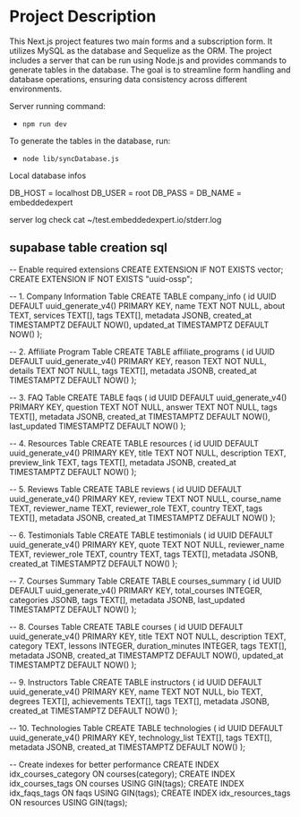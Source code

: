 # Project Description

This Next.js project features two main forms and a subscription form. It utilizes MySQL as the database and Sequelize as the ORM. The project includes a server that can be run using Node.js and provides commands to generate tables in the database. The goal is to streamline form handling and database operations, ensuring data consistency across different environments.

Server running command:

- `npm run dev`

To generate the tables in the database, run:

- `node lib/syncDatabase.js`

Local database infos

DB_HOST = localhost
DB_USER = root
DB_PASS =
DB_NAME = embeddedexpert

server log check
cat ~/test.embeddedexpert.io/stderr.log

## supabase table creation sql

-- Enable required extensions
CREATE EXTENSION IF NOT EXISTS vector;
CREATE EXTENSION IF NOT EXISTS "uuid-ossp";

-- 1. Company Information Table
CREATE TABLE company_info (
id UUID DEFAULT uuid_generate_v4() PRIMARY KEY,
name TEXT NOT NULL,
about TEXT,
services TEXT[],
tags TEXT[],
metadata JSONB,
created_at TIMESTAMPTZ DEFAULT NOW(),
updated_at TIMESTAMPTZ DEFAULT NOW()
);

-- 2. Affiliate Program Table
CREATE TABLE affiliate_programs (
id UUID DEFAULT uuid_generate_v4() PRIMARY KEY,
reason TEXT NOT NULL,
details TEXT NOT NULL,
tags TEXT[],
metadata JSONB,
created_at TIMESTAMPTZ DEFAULT NOW()
);

-- 3. FAQ Table
CREATE TABLE faqs (
id UUID DEFAULT uuid_generate_v4() PRIMARY KEY,
question TEXT NOT NULL,
answer TEXT NOT NULL,
tags TEXT[],
metadata JSONB,
created_at TIMESTAMPTZ DEFAULT NOW(),
last_updated TIMESTAMPTZ DEFAULT NOW()
);

-- 4. Resources Table
CREATE TABLE resources (
id UUID DEFAULT uuid_generate_v4() PRIMARY KEY,
title TEXT NOT NULL,
description TEXT,
preview_link TEXT,
tags TEXT[],
metadata JSONB,
created_at TIMESTAMPTZ DEFAULT NOW()
);

-- 5. Reviews Table
CREATE TABLE reviews (
id UUID DEFAULT uuid_generate_v4() PRIMARY KEY,
review TEXT NOT NULL,
course_name TEXT,
reviewer_name TEXT,
reviewer_role TEXT,
country TEXT,
tags TEXT[],
metadata JSONB,
created_at TIMESTAMPTZ DEFAULT NOW()
);

-- 6. Testimonials Table
CREATE TABLE testimonials (
id UUID DEFAULT uuid_generate_v4() PRIMARY KEY,
quote TEXT NOT NULL,
reviewer_name TEXT,
reviewer_role TEXT,
country TEXT,
tags TEXT[],
metadata JSONB,
created_at TIMESTAMPTZ DEFAULT NOW()
);

-- 7. Courses Summary Table
CREATE TABLE courses_summary (
id UUID DEFAULT uuid_generate_v4() PRIMARY KEY,
total_courses INTEGER,
categories JSONB,
tags TEXT[],
metadata JSONB,
last_updated TIMESTAMPTZ DEFAULT NOW()
);

-- 8. Courses Table
CREATE TABLE courses (
id UUID DEFAULT uuid_generate_v4() PRIMARY KEY,
title TEXT NOT NULL,
description TEXT,
category TEXT,
lessons INTEGER,
duration_minutes INTEGER,
tags TEXT[],
metadata JSONB,
created_at TIMESTAMPTZ DEFAULT NOW(),
updated_at TIMESTAMPTZ DEFAULT NOW()
);

-- 9. Instructors Table
CREATE TABLE instructors (
id UUID DEFAULT uuid_generate_v4() PRIMARY KEY,
name TEXT NOT NULL,
bio TEXT,
degrees TEXT[],
achievements TEXT[],
tags TEXT[],
metadata JSONB,
created_at TIMESTAMPTZ DEFAULT NOW()
);

-- 10. Technologies Table
CREATE TABLE technologies (
id UUID DEFAULT uuid_generate_v4() PRIMARY KEY,
technology_list TEXT[],
tags TEXT[],
metadata JSONB,
created_at TIMESTAMPTZ DEFAULT NOW()
);

-- Create indexes for better performance
CREATE INDEX idx_courses_category ON courses(category);
CREATE INDEX idx_courses_tags ON courses USING GIN(tags);
CREATE INDEX idx_faqs_tags ON faqs USING GIN(tags);
CREATE INDEX idx_resources_tags ON resources USING GIN(tags);
